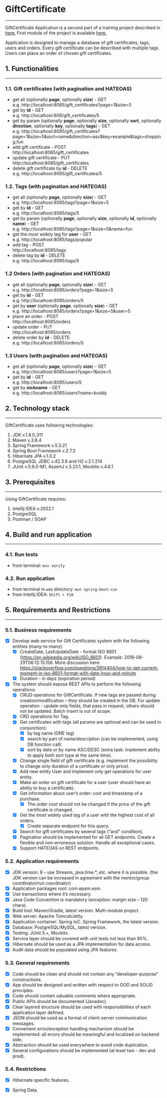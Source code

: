 # GiftCertificate
---

GiftCertificate Application is a second part of a training project described in [here.](https://github.com/mjc-school/MJC-School/blob/old/stage%20%233/java/module%20%233.%20REST%20API%20Advanced/rest_api_advanced.md)
First module of the project is available [here.](https://github.com/mjc-school/MJC-School/blob/old/stage%20%233/java/module%20%232.%20REST%20API%20Basics/rest_api_basics_task.md)

Application is designed to manage a database of gift certificates, tags, users and orders. Every gift certificate can be described with multiple tags. Users can place an order of chosen gift certificates.

## 1. Functionalities
***

### 1.1. Gift certificates (with pagination and HATEOAS)

+ get all (optionally **page**, optionally **size**) - GET   
  e.g. http://localhost:8085/gift_certificates?page=1&size=5
+ get by **id** - GET   
  e.g. http://localhost:808/gift_certificates/5
+ get by param (optionally **page**, optionally **size**, optionally **sort**, optionally **direction**,  optionally **key**, optionally **tags**) - GET   
  e.g. http://localhost:8085/gift_certificates?page=1&size=5&sort=name&direction=asc&key=example&tags=shopping,fun
+ add gift certificate - POST   
  http://localhost:8085/gift_certificates
+ update gift certificate - PUT   
  http://localhost:8085/gift_certificates
+ delete gift certificate by **id** - DELETE   
  e.g. http://localhost:8085/gift_certificates/5

### 1.2. Tags (with pagination and HATEOAS)
+ get all (optionally **page**, optionally **size**) - GET   
  e.g. http://localhost:8085/tags?page=1&size=5
+ get by **id** - GET   
  e.g. http://localhost:8085/tags/5
+ get by param (optionally **page**, optionally **size**, optionally **id**, optionally **name**) - GET   
  e.g. http://localhost:8085/tags?page=1&size=5&name=fun
+ get the most widely tag for **user** - GET   
  e.g. http://localhost:8085/tags/popular
+ add tag - POST   
  http://localhost:8085/tags
+ delete tag by **id** - DELETE   
  e.g. http://localhost:8085/tags/5

### 1.2 Orders (with pagination and HATEOAS)
+ get all (optionally **page**, optionally **size**) - GET   
  e.g. http://localhost:8085/orders?page=1&size=5
+ get by **id** - GET   
  e.g. http://localhost:8085/orders/5
+ get by **user** (optionally **page**, optionally **size**) - GET   
  e.g. http://localhost:8085/orders?page=1&size=5&user=5
+ place an order - POST   
  http://localhost:8085/orders
+ update order - PUT   
  http://localhost:8085/orders
+ delete order by **id** - DELETE   
  e.g. http://localhost:8085/orders/5

### 1.3 Users (with pagination and HATEOAS)
+ get all (optionally **page**, optionally **size**) - GET   
  e.g. http://localhost:8085/users?page=1&size=5
+ get by **id** - GET   
  e.g. http://localhost:8085/users/5
+ get by **nickname** - GET   
  e.g. http://localhost:8085/users?name=buddy

## 2. Technology stack
***

GiftCertificate uses following technologies:
1. JDK v.1.8.0_311
2. Maven v.3.8.4
3. Spring Framework v.5.3.21
4. Spring Boot Framework v.2.7.3
5. Hibernate JPA v.1.0.2
6. PostgreSQL JDBC v.42.3.6 and H2 v.2.1.214
7. JUnit v.5.9.0-M1, AssertJ v.3.23.1, Mockito v.4.6.1


## 3. Prerequisites
***

Using GiftCertificate requires:
1. Intellij IDEA v.2022.1
2. PostgreSQL
3. Postman / SOAP

## 4. Build and run application
***

### 4.1. Run tests
+ from terminal:
  `mvn verify`

### 4.2. Run application
+ from terminal in `web` directory:
  `mvn spring-boot:run`
+ from Intellij IDEA:
  `Shift + F10`

## 5. Requirements and Restrictions
***

### 5.1. Business requirements

- [X] Develop web service for Gift Certificates system with the following entities (many-to-many)
  - [X] CreateDate, LastUpdateDate - format ISO 8601 (https://en.wikipedia.org/wiki/ISO_8601). Example: 2018-08-29T06:12:15.156. More discussion here: https://stackoverflow.com/questions/3914404/how-to-get-current-moment-in-iso-8601-format-with-date-hour-and-minute
  - [X] Duration - in days (expiration period)
- [X] The system should expose REST APIs to perform the following operations:
  - [X] CRUD operations for GiftCertificate. If new tags are passed during creation/modification – they should be created in the DB. For update operation - update only fields, that pass in request, others should not be updated. Batch insert is out of scope.
  - [X] CRD operations for Tag.
  - [X] Get certificates with tags (all params are optional and can be used in conjunction):
    - [X] by tag name (ONE tag)
    - [X] search by part of name/description (can be implemented, using DB function call)
    - [X] sort by date or by name ASC/DESC (extra task: implement ability to apply both sort type at the same time).
  - [X] Change single field of gift certificate (e.g. implement the possibility to change only duration of a certificate or only price).
  - [X] Add new entity User and implement only get operations for user entity.
  - [X] Make an order on gift certificate for a user (user should have an ability to buy a certificate).
  - [X] Get information about user’s order: cost and timestamp of a purchase.
    - [X] The order cost should not be changed if the price of the gift certificate is changed.
  - [X] Get the most widely used tag of a user with the highest cost of all orders.
    - [X] Create separate endpoint for this query.
  - [X] Search for gift certificates by several tags (“and” condition).
  - [X] Pagination should be implemented for all GET endpoints. Create a flexible and non-erroneous solution. Handle all exceptional cases.
  - [X] Support HATEOAS on REST endpoints.

### 5.2. Application requirements

- [X] JDK version: 8 – use Streams, java.time.*, etc. where it is possible. (the JDK version can be increased in agreement with the mentor/group coordinator/run coordinator)
- [X] Application packages root: com.epam.esm
- [X] Use transactions where it’s necessary.
- [X] Java Code Convention is mandatory (exception: margin size – 120 chars).
- [X] Build tool: Maven/Gradle, latest version. Multi-module project.
- [X] Web server: Apache Tomcat/Jetty.
- [X] Application container: Spring IoC. Spring Framework, the latest version.
- [X] Database: PostgreSQL/MySQL, latest version.
- [X] Testing: JUnit 5.+, Mockito.
- [X] Service layer should be covered with unit tests not less than 80%.
- [X] Hibernate should be used as a JPA implementation for data access.
- [X] Audit data should be populated using JPA features.

### 5.3. General requirements
- [X] Code should be clean and should not contain any “developer-purpose” constructions.
- [X] App should be designed and written with respect to OOD and SOLID principles.
- [X] Code should contain valuable comments where appropriate.
- [X] Public APIs should be documented (Javadoc).
- [X] Clear layered structure should be used with responsibilities of each application layer defined.
- [X] JSON should be used as a format of client-server communication messages.
- [X] Convenient error/exception handling mechanism should be implemented: all errors should be meaningful and localized on backend side.
- [X] Abstraction should be used everywhere to avoid code duplication.
- [X] Several configurations should be implemented (at least two - dev and prod).

### 5.4. Restrictions
- [X] Hibernate specific features.
- [X] Spring Data.


